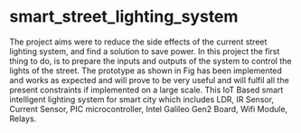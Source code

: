 # smart_street_lighting_system
The project aims were to reduce the side effects of the current street lighting system, and find a solution to save power. In this project the first thing to do, is to prepare the inputs and outputs of the system to control the lights of the street. The prototype as shown in Fig has been implemented and works as expected and will prove to be very useful and will fulfil all the present constraints if implemented on a large scale. This IoT Based smart intelligent lighting system for smart city which includes LDR, IR Sensor, Current Sensor, PIC microcontroller, Intel Galileo Gen2 Board, Wifi Module, Relays.
